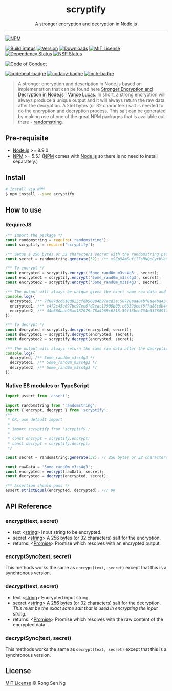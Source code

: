 <div align="center" style="text-align: center;">
  <h1 style="border-bottom: none;">scryptify</h1>

  <p>A stronger encryption and decryption in Node.js</p>
</div>

<hr />

[![NPM][nodei-badge]][nodei-url]

[![Build Status][travis-badge]][travis-url]
[![Version][version-badge]][version-url]
[![Downloads][downloads-badge]][downloads-url]
[![MIT License][mit-license-badge]][mit-license-url]
[![Dependency Status][daviddm-badge]][daviddm-url]
[![NSP Status][nsp-badge]][nsp-url]

[![Code of Conduct][coc-badge]][coc-url]

[![codebeat-badge]][codebeat-url]
[![codacy-badge]][codacy-url]
[![inch-badge]][inch-url]

> A stronger encryption and description in Node.js based on implementation that can be found here [Stronger Encryption and Decryption in Node.js | Vance Lucas](http://vancelucas.com/blog/stronger-encryption-and-decryption-in-node-js/). In short, a strong encryption will always produce a unique output and it will always return the raw data after the decryption. A 256 bytes (or 32 characters) salt is needed to do the encryption and decryption process. This salt can be generated by making use of one of the great NPM packages that is available out there - [randomstring](https://www.npmjs.com/package/randomstring).

## Pre-requisite

- [Node.js][node-js-url] >= 8.9.0
- [NPM][npm-url] >= 5.5.1 ([NPM][npm-url] comes with [Node.js][node-js-url] so there is no need to install separately.)

## Install

```sh
# Install via NPM
$ npm install --save scryptify
```

## How to use

### RequireJS

```js
/** Import the package */
const randomstring = require('randomstring');
const scryptify = require('scryptify');

/** Setup a 256 bytes or 32 characters secret with the randomstring package */
const secret = randomstring.generate(32); /** xSZp9AmSufil7sMNQcCyrbVeGoHqJEJn */

/** To encrypt */
const encrypted = scryptify.encrypt('5ome_rand0m_m3ss4g3', secret);
const encrypted1 = scryptify.encrypt('5ome_rand0m_m3ss4g3', secret);
const encrypted2 = scryptify.encrypt('5ome_rand0m_m3ss4g3', secret);

/** The output will always be unique given the exact same raw data and salt. */
console.log({
  encrypted, /** 7f087dcd618d825cfdb56884b97acd3a:50728aaa04bf8ae4ba434806e62d4e917cf4d1632716f013173813e812429f52 */
  encrypted1, /** e472c45e697be97ee6fd2eac19900b00:c68590eef8f7d86c6b4486c387f31aebf5004aa14b01b925d3219a638490add9 */
  encrypted2, /** 44b660bae95ad187079c78a4969c6218:39f16bce734e63784912189967deee68510b0ad93bc7244b2e12e31e65cd3fa0 */
});

/** To decrypt */
const decrypted = scryptify.decrypt(encrypted, secret);
const decrypted1 = scryptify.decrypt(encrypted, secret);
const decrypted2 = scryptify.decrypt(encrypted, secret);

/** The output will always return the same raw data after the decryption given with the same salt that is used in the encryption */
console.log({
  decrypted, /** 5ome_rand0m_m3ss4g3 */
  decrypted1, /** 5ome_rand0m_m3ss4g3 */
  decrypted2, /** 5ome_rand0m_m3ss4g3 */
});
```

### Native ES modules or TypeScript

```ts
import assert from 'assert';

import randomstring from 'randomstring';
import { encrypt, decrypt } from 'scryptify';
/**
 * OR, use default import
 * 
 * import scryptify from 'scryptify';
 * 
 * const encrypt = scryptify.encrypt;
 * const decrypt = scryptify.decrypt;
 */

const secret = randomstring.generate(32); // 256 bytes or 32 characters salt

const rawData = '5ome_rand0m_m3ss4g3';
const encrypted = encrypt(rawData, secret);
const decrypted = decrypt(encrypted, secret);

/** Assertion should pass */
assert.strictEqual(encrypted, decrypted); /// OK
```

## API Reference

### encrypt(text, secret)

  - text <[string][string-mdn-url]> Input string to be encrypted.
  - secret <[string][string-mdn-url]> A 256 bytes (or 32 characters) salt for the encryption.
  - returns: <[Promise][promise-mdn-url]> Promise which resolves with an encrypted output.

### encryptSync(text, secret)

This methods works the same as `encrypt(text, secret)` except that this is a synchronous version.

### decrypt(text, secret)

  - text <[string][string-mdn-url]> Encrypted input string.
  - secret <[string][string-mdn-url]> A 256 bytes (or 32 characters) salt for the decryption. _This must be the exact same salt that is used in encrypting the input string._
  - returns: <[Promise][promise-mdn-url]> Promise which resolves with the raw content of the encrypted data.

### decryptSync(text, secret)

This methods works the same as `decrypt(text, secret)` except that this is a synchronous version.

## License

[MIT License](http://motss.mit-license.org/) © Rong Sen Ng



[node-js-url]: https://nodejs.org
[npm-url]: https://www.npmjs.com
[node-releases-url]: https://nodejs.org/en/download/releases
[string-mdn-url]: https://developer.mozilla.org/en-US/docs/Web/JavaScript/Reference/Global_Objects/String
[promise-mdn-url]: https://developer.mozilla.org/en-US/docs/Web/JavaScript/Reference/Global_Objects/Promise



[nodei-badge]: https://nodei.co/npm/scryptify.png?downloads=true&downloadRank=true&stars=true

[travis-badge]: https://img.shields.io/travis/motss/scryptify.svg?style=flat-square

[version-badge]: https://img.shields.io/npm/v/scryptify.svg?style=flat-square
[downloads-badge]: https://img.shields.io/npm/dm/scryptify.svg?style=flat-square
[mit-license-badge]: https://img.shields.io/github/license/mashape/apistatus.svg?style=flat-square
[nsp-badge]: https://nodesecurity.io/orgs/motss/projects/a1c57ec8-9c17-4912-932b-f1ff6284e2ae/badge
[daviddm-badge]: https://img.shields.io/david/expressjs/express.svg?style=flat-square

[coc-badge]: https://img.shields.io/badge/code%20of-conduct-ff69b4.svg?style=flat-square

[codebeat-badge]: https://codebeat.co/badges/e486e791-12b7-4198-b834-0fa5bd04e1c3
[codacy-badge]: https://api.codacy.com/project/badge/Grade/a70d1556b4e74711a162c4fd4dbb68a1
[inch-badge]: http://inch-ci.org/github/motss/scryptify.svg?branch=master



[nodei-url]: https://nodei.co/npm/scryptify

[travis-url]: https://travis-ci.org/motss/scryptify
[version-url]: https://npmjs.org/package/scryptify
[downloads-url]: http://www.npmtrends.com/scryptify
[mit-license-url]: https://github.com/motss/scryptify/blob/master/LICENSE
[nsp-url]: https://nodesecurity.io/orgs/motss/projects/a1c57ec8-9c17-4912-932b-f1ff6284e2ae
[daviddm-url]: https://david-dm.org/motss/scryptify

[coc-url]: https://github.com/motss/scryptify/blob/master/CODE_OF_CONDUCT.md

[codebeat-url]: https://codebeat.co/projects/github-com-motss-scryptify-master
[codacy-url]: https://www.codacy.com/app/motss/scryptify?utm_source=github.com&amp;utm_medium=referral&amp;utm_content=motss/scryptify&amp;utm_campaign=Badge_Grade
[inch-url]: http://inch-ci.org/github/motss/scryptify
